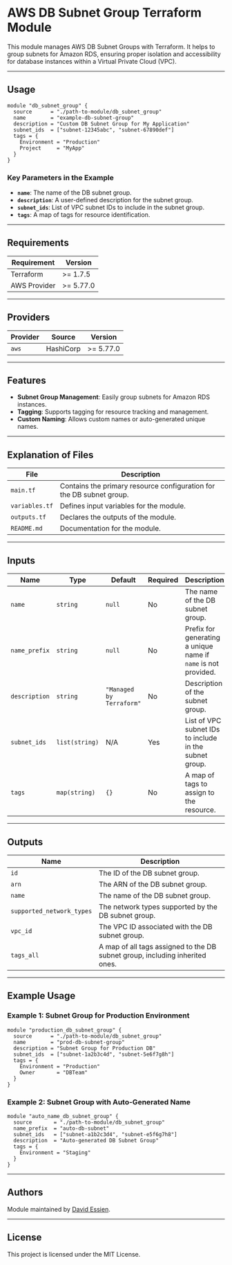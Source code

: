 # AWS DB Subnet Group Terraform Module

This module manages AWS DB Subnet Groups with Terraform. It helps to group subnets for Amazon RDS, ensuring proper isolation and accessibility for database instances within a Virtual Private Cloud (VPC).

---

## **Usage**

```hcl
module "db_subnet_group" {
  source      = "./path-to-module/db_subnet_group"
  name        = "example-db-subnet-group"
  description = "Custom DB Subnet Group for My Application"
  subnet_ids  = ["subnet-12345abc", "subnet-67890def"]
  tags = {
    Environment = "Production"
    Project     = "MyApp"
  }
}
```

### Key Parameters in the Example

- **`name`**: The name of the DB subnet group.
- **`description`**: A user-defined description for the subnet group.
- **`subnet_ids`**: List of VPC subnet IDs to include in the subnet group.
- **`tags`**: A map of tags for resource identification.

---

## **Requirements**

| Requirement  | Version   |
| ------------ | --------- |
| Terraform    | >= 1.7.5  |
| AWS Provider | >= 5.77.0 |

---

## **Providers**

| Provider | Source    | Version   |
| -------- | --------- | --------- |
| `aws`    | HashiCorp | >= 5.77.0 |

---

## **Features**

- **Subnet Group Management**: Easily group subnets for Amazon RDS instances.
- **Tagging**: Supports tagging for resource tracking and management.
- **Custom Naming**: Allows custom names or auto-generated unique names.

---

## **Explanation of Files**

| File           | Description                                                          |
| -------------- | -------------------------------------------------------------------- |
| `main.tf`      | Contains the primary resource configuration for the DB subnet group. |
| `variables.tf` | Defines input variables for the module.                              |
| `outputs.tf`   | Declares the outputs of the module.                                  |
| `README.md`    | Documentation for the module.                                        |

---

## **Inputs**

| Name          | Type           | Default                  | Required | Description                                                    |
| ------------- | -------------- | ------------------------ | -------- | -------------------------------------------------------------- |
| `name`        | `string`       | `null`                   | No       | The name of the DB subnet group.                               |
| `name_prefix` | `string`       | `null`                   | No       | Prefix for generating a unique name if `name` is not provided. |
| `description` | `string`       | `"Managed by Terraform"` | No       | Description of the subnet group.                               |
| `subnet_ids`  | `list(string)` | N/A                      | Yes      | List of VPC subnet IDs to include in the subnet group.         |
| `tags`        | `map(string)`  | `{}`                     | No       | A map of tags to assign to the resource.                       |

---

## **Outputs**

| Name                      | Description                                                                  |
| ------------------------- | ---------------------------------------------------------------------------- |
| `id`                      | The ID of the DB subnet group.                                               |
| `arn`                     | The ARN of the DB subnet group.                                              |
| `name`                    | The name of the DB subnet group.                                             |
| `supported_network_types` | The network types supported by the DB subnet group.                          |
| `vpc_id`                  | The VPC ID associated with the DB subnet group.                              |
| `tags_all`                | A map of all tags assigned to the DB subnet group, including inherited ones. |

---

## **Example Usage**

### Example 1: Subnet Group for Production Environment

```hcl
module "production_db_subnet_group" {
  source      = "./path-to-module/db_subnet_group"
  name        = "prod-db-subnet-group"
  description = "Subnet Group for Production DB"
  subnet_ids  = ["subnet-1a2b3c4d", "subnet-5e6f7g8h"]
  tags = {
    Environment = "Production"
    Owner       = "DBTeam"
  }
}
```

### Example 2: Subnet Group with Auto-Generated Name

```hcl
module "auto_name_db_subnet_group" {
  source       = "./path-to-module/db_subnet_group"
  name_prefix  = "auto-db-subnet"
  subnet_ids   = ["subnet-a1b2c3d4", "subnet-e5f6g7h8"]
  description  = "Auto-generated DB Subnet Group"
  tags = {
    Environment = "Staging"
  }
}
```

---

## **Authors**

Module maintained by [David Essien](https://davidessien.com).

---

## **License**

This project is licensed under the MIT License.
